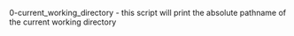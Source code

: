 0-current_working_directory - this script  will print the absolute pathname of the current working directory

